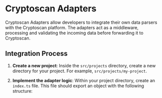 # Cryptoscan Adapters

Cryptoscan Adapters allow developers to integrate their own data parsers with the Cryptoscan platform. The adapters act as a middleware, processing and validating the incoming data before forwarding it to Cryptoscan.

## Integration Process

1. **Create a new project**: Inside the `src/projects` directory, create a new directory for your project. For example, `src/projects/my-project`.

2. **Implement the adapter logic**: Within your project directory, create an `index.ts` file. This file should export an object with the following structure:

